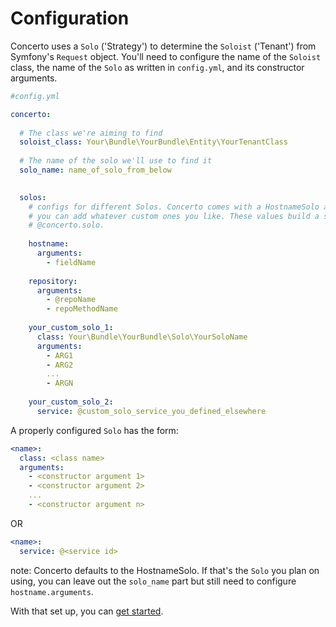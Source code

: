 # Configuration

Concerto uses a `Solo` ('Strategy') to determine the `Soloist` ('Tenant') from Symfony's `Request` object. You'll need to configure the name of the `Soloist` class, the name of the `Solo` as written in `config.yml`, and its constructor arguments.

```yml
#config.yml

concerto:
  
  # The class we're aiming to find
  soloist_class: Your\Bundle\YourBundle\Entity\YourTenantClass
  
  # The name of the solo we'll use to find it  
  solo_name: name_of_solo_from_below

  
  solos:
    # configs for different Solos. Concerto comes with a HostnameSolo and a RepositorySolo, but
    # you can add whatever custom ones you like. These values build a service definition for
    # @concerto.solo.
    
    hostname:
      arguments:
        - fieldName
        
    repository:
      arguments:
        - @repoName
        - repoMethodName
        
    your_custom_solo_1:
      class: Your\Bundle\YourBundle\Solo\YourSoloName
      arguments:
        - ARG1
        - ARG2
        ...
        - ARGN
      
    your_custom_solo_2: 
      service: @custom_solo_service_you_defined_elsewhere
```

A properly configured `Solo` has the form:

```yml
<name>:
  class: <class name>
  arguments:
    - <constructor argument 1>
    - <constructor argument 2>
    ...
    - <constructor argument n>
```
OR
```yml
<name>:
  service: @<service id>
```

note: Concerto defaults to the HostnameSolo. If that's the `Solo` you plan on using, you can leave out the `solo_name` part but still need to configure `hostname.arguments`.

With that set up, you can [get started](getting_started.md).
